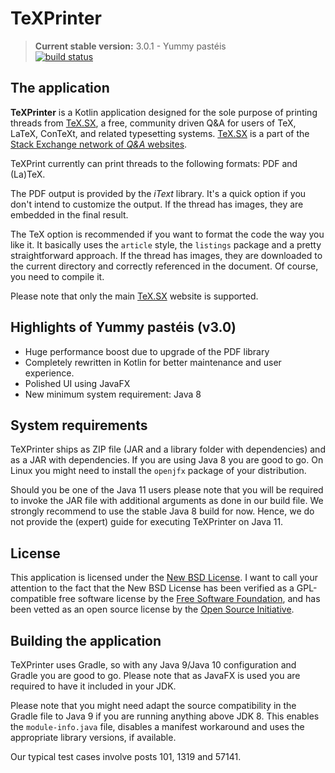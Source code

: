 # TeXPrinter

> **Current stable version:** 3.0.1 - Yummy pastéis  
> [![build status](https://gitlab.com/benfrank/texprinter/badges/master/pipeline.svg)](https://gitlab.com/benfrank/texprinter/commits/master)

## The application

**TeXPrinter** is a Kotlin application designed for the sole purpose of printing threads from 
[TeX.SX](http://tex.stackexchange.com/), a free, community driven Q&A for users of TeX, LaTeX, 
ConTeXt, and related typesetting systems. [TeX.SX](http://tex.stackexchange.com/) is a part of
the [Stack Exchange network of _Q&A_ websites](http://stackexchange.com/sites).

TeXPrint currently can print threads to the following formats: PDF and (La)TeX.

The PDF output is provided by the _iText_ library. It's a quick option if you don't intend to 
customize the output. If the thread has images, they are embedded in the final result.

The TeX option is recommended if you want to format the code the way you like it. It basically uses
the `article` style, the `listings` package and a pretty straightforward approach. If the thread
has images, they are downloaded to the current directory and correctly referenced in the document.
Of course, you need to compile it.

Please note that only the main [TeX.SX](http://tex.stackexchange.com/) website is supported.

## Highlights of Yummy pastéis (v3.0)

* Huge performance boost due to upgrade of the PDF library
* Completely rewritten in Kotlin for better maintenance and user experience.
* Polished UI using JavaFX
* New minimum system requirement: Java 8

## System requirements

TeXPrinter ships as ZIP file (JAR and a library folder with dependencies) and as a JAR with dependencies.
If you are using Java 8 you are good to go. On Linux you might need to install the `openjfx` package of
your distribution.

Should you be one of the Java 11 users please note that you will be required to invoke the JAR file with
additional arguments as done in our build file. We strongly recommend to use the stable Java 8 build for now.
Hence, we do not provide the (expert) guide for executing TeXPrinter on Java 11.

## License

This application is licensed under the [New BSD License](https://opensource.org/licenses/BSD-3-Clause).
I want to call your attention to the fact that the New BSD License has been verified as a GPL-compatible 
free software license by the [Free Software Foundation](http://www.fsf.org/), and has been vetted as an 
open source license by the [Open Source Initiative](http://www.opensource.org/).

## Building the application

TeXPrinter uses Gradle, so with any Java 9/Java 10 configuration and Gradle you are good to go.
Please note that as JavaFX is used you are required to have it included in your JDK.

Please note that you might need adapt the source compatibility in the Gradle file to Java 9 if you are
running anything above JDK 8. This enables the `module-info.java` file, disables a manifest workaround
and uses the appropriate library versions, if available.

Our typical test cases involve posts 101, 1319 and 57141.
